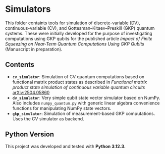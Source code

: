 # Simulators

This folder containts tools for simulation of discrete-variable (DV), continuous-variable (CV), and Gottesman–Kitaev–Preskill (GKP) quantum systems. These were initially developed for the purpose of investigating computations using GKP qubits for the published article *Impact of Finite Squeezing on Near-Term Quantum Computations Using GKP Qubits* (Manuscript in preparation).

## Contents

- **`cv_simulator`**: Simulation of CV quantum computations based on functional matrix product states as described in *Functional matrix product state simulation of continuous variable quantum circuits* [arXiv:2504.05860](https://arxiv.org/abs/2504.05860)
- **`dv_simulator`**: Very simple qubit state vector simulator based on NumPy. Also includes `numpy_quantum.py` with generic linear algebra convenience functions for manipulating NumPy state vectors.
- **`gkp_simulator`**: Simulation of measurement-based GKP computations. Uses the CV simulator as backend.

## Python Version

This project was developed and tested with **Python 3.12.3**. 